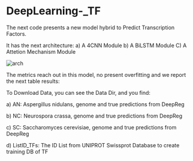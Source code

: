 # DeepLearning-_TF
The next code presents a new model hybrid to Predict Transcription Factors.

It has the next architecture:
a) A 4CNN Module
b) A BiLSTM Module
C) A Attetion Mechanism Module

![arch](https://user-images.githubusercontent.com/33387734/224162532-4f386862-6c46-4222-9982-7ef19de24ec9.png)

The metrics reach out in this model, no present overfitting and we report the next table results:


To Download Data, you can see the Data Dir, and you find:

a) AN: Aspergillus nidulans, genome and true predictions from DeepReg

b) NC: Neurospora crassa, genome and true predictions from DeepReg

c) SC: Saccharomyces cerevisiae, genome and true predictions from DeepReg

d) ListID_TFs: The ID List from UNIPROT Swissprot Database to create training DB of TF



